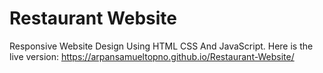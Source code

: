 
# Restaurant Website

Responsive Website Design Using HTML CSS And JavaScript. 
Here is the live version: https://arpansamueltopno.github.io/Restaurant-Website/
